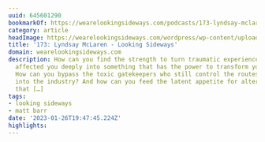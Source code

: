```yaml
---
uuid: 645601290
bookmarkOf: https://wearelookingsideways.com/podcasts/173-lyndsay-mclaren
category: article
headImage: https://wearelookingsideways.com/wordpress/wp-content/uploads/2022/01/39425303-4104-459B-AAE6-42B9E7702896-scaled.jpg
title: '173: Lyndsay McLaren - Looking Sideways'
domain: wearelookingsideways.com
description: How can you find the strength to turn traumatic experiences that have
  affected you deeply into something that has the power to transform your own community?
  How can you bypass the toxic gatekeepers who still control the routes and paths
  into the industry? And how can you feed the latent appetite for alternative narratives
  that […]
tags:
- looking sideways
- matt barr
date: '2023-01-26T19:47:45.224Z'
highlights:
---
```



